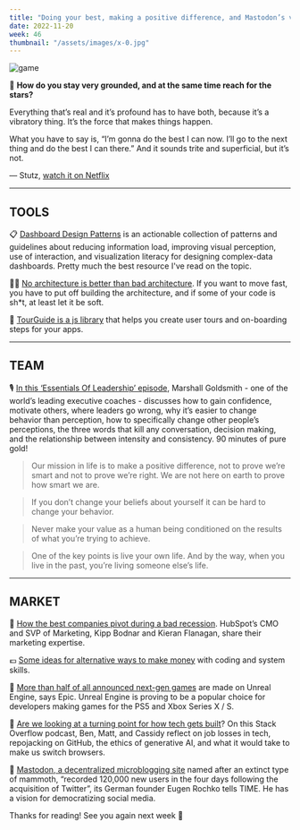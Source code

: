 ```yaml
---
title: "Doing your best, making a positive difference, and Mastodon’s vision"
date: 2022-11-20
week: 46
thumbnail: "/assets/images/x-0.jpg"
---
```


![game](/assets/images/x-0.jpg)

💬 **How do you stay very grounded, and at the same time reach for the stars?**

Everything that’s real and it’s profound has to have both, because it’s a vibratory thing. It’s the force that makes things happen. 

What you have to say is, “I’m gonna do the best I can now. I’ll go to the next thing and do the best I can there.” And it sounds trite and superficial, but it’s not. 

— Stutz, [watch it on Netflix](https://www.netflix.com/browse?jbv=81387962)

---

## TOOLS

📋 [Dashboard Design Patterns](https://dashboarddesignpatterns.github.io/) is an actionable collection of patterns and guidelines about reducing information load, improving visual perception, use of interaction, and visualization literacy for designing complex-data dashboards. Pretty much the best resource I've read on the topic.

👨‍💻 [No architecture is better than bad architecture](https://rogovoy.me/blog/no-architecture?utm_source=makersmansion). If you want to move fast, you have to put off building the architecture, and if some of your code is sh\*t, at least let it be soft.

🖖 [TourGuide is a js library](https://github.com/sjmc11/tourguide-js) that helps you create user tours and on-boarding steps for your apps.

---

## TEAM

🎙️ [In this ‘Essentials Of Leadership’ episode](https://www.youtube.com/watch?v=LFhyL4pqqc8), Marshall Goldsmith - one of the world’s leading executive coaches - discusses how to gain confidence, motivate others, where leaders go wrong, why it’s easier to change behavior than perception, how to specifically change other people’s perceptions, the three words that kill any conversation, decision making, and the relationship between intensity and consistency. 90 minutes of pure gold!

> Our mission in life is to make a positive difference, not to prove we’re smart and not to prove we’re right. We are not here on earth to prove how smart we are.

> If you don’t change your beliefs about yourself it can be hard to change your behavior.

> Never make your value as a human being conditioned on the results of what you’re trying to achieve. 

> One of the key points is live your own life. And by the way, when you live in the past, you’re living someone else’s life.

---

## MARKET

🎥 [How the best companies pivot during a bad recession](https://www.youtube.com/watch?v=MTypPo4T6t0). HubSpot’s CMO and SVP of Marketing, Kipp Bodnar and Kieran Flanagan, share their marketing expertise.

💶 [Some ideas for alternative ways to make money](https://news.ycombinator.com/item?id=33619650) with coding and system skills.

👾 [More than half of all announced next-gen games](https://www.theverge.com/2022/11/15/23454055/epic-games-unreal-engine-ps5-xbox-series-x-s-next-gen-game) are made on Unreal Engine, says Epic. Unreal Engine is proving to be a popular choice for developers making games for the PS5 and Xbox Series X / S.

👀 [Are we looking at a turning point for how tech gets built](https://stackoverflow.blog/2022/11/11/another-hard-week-of-layoffs-in-tech-ep-505/)? On this Stack Overflow podcast, Ben, Matt, and Cassidy reflect on job losses in tech, repojacking on GitHub, the ethics of generative AI, and what it would take to make us switch browsers.

🧐 [Mastodon, a decentralized microblogging site](https://time.com/6229230/mastodon-eugen-rochko-interview/) named after an extinct type of mammoth, “recorded 120,000 new users in the four days following the acquisition of Twitter”, its German founder Eugen Rochko tells TIME. He has a vision for democratizing social media.

Thanks for reading! See you again next week 🫶